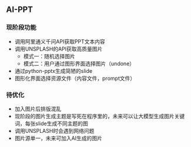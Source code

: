 ## AI-PPT

### 现阶段功能

- 调用阿里通义千问API获取PPT文本内容
- 调用UNSPLASH的API获取高质量图片
  - 模式一：随机选择图片
  - 模式二：用户通过图形界面选择图片（undone）
- 通过python-pptx生成简陋的slide
- 图形化界面选择资源文件（内容文件，prompt文件）

### 待优化

- 加入图片后排版混乱
- 现阶段的图片生成主题是写死在程序里的，未来可以让大模型生成图片关键词，每张slide生成不同主题的图
- 调用UNSPLASH时会遇到网络问题
- 图片源单一，未来可加入AI生成的图片
